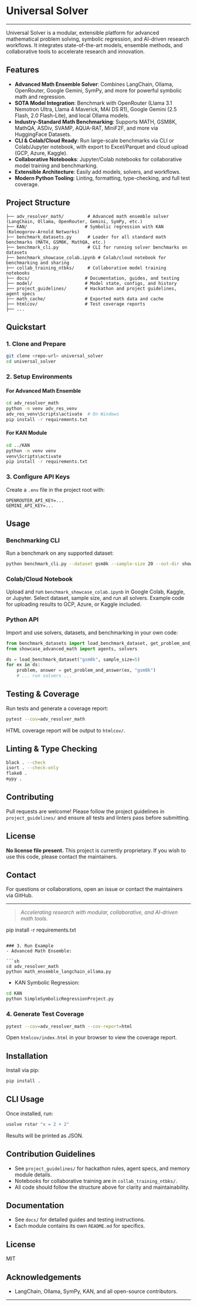 # Universal Solver

---

Universal Solver is a modular, extensible platform for advanced mathematical problem solving, symbolic regression, and AI-driven research workflows. It integrates state-of-the-art models, ensemble methods, and collaborative tools to accelerate research and innovation.


## Features

- **Advanced Math Ensemble Solver**: Combines LangChain, Ollama, OpenRouter, Google Gemini, SymPy, and more for powerful symbolic math and regression.
- **SOTA Model Integration**: Benchmark with OpenRouter (Llama 3.1 Nemotron Ultra, Llama 4 Maverick, MAI DS R1), Google Gemini (2.5 Flash, 2.0 Flash-Lite), and local Ollama models.
- **Industry-Standard Math Benchmarking**: Supports MATH, GSM8K, MathQA, ASDiv, SVAMP, AQUA-RAT, MiniF2F, and more via HuggingFace Datasets.
- **CLI & Colab/Cloud Ready**: Run large-scale benchmarks via CLI or Colab/Jupyter notebook, with export to Excel/Parquet and cloud upload (GCP, Azure, Kaggle).
- **Collaborative Notebooks**: Jupyter/Colab notebooks for collaborative model training and benchmarking.
- **Extensible Architecture**: Easily add models, solvers, and workflows.
- **Modern Python Tooling**: Linting, formatting, type-checking, and full test coverage.

## Project Structure

```text
├── adv_resolver_math/         # Advanced math ensemble solver (LangChain, Ollama, OpenRouter, Gemini, SymPy, etc.)
├── KAN/                      # Symbolic regression with KAN (Kolmogorov-Arnold Networks)
├── benchmark_datasets.py      # Loader for all standard math benchmarks (MATH, GSM8K, MathQA, etc.)
├── benchmark_cli.py           # CLI for running solver benchmarks on datasets
├── benchmark_showcase_colab.ipynb # Colab/cloud notebook for benchmarking and sharing
├── collab_training_ntbks/     # Collaborative model training notebooks
├── docs/                     # Documentation, guides, and testing
├── model/                    # Model state, configs, and history
├── project_guidelines/       # Hackathon and project guidelines, agent specs
├── math_cache/               # Exported math data and cache
├── htmlcov/                  # Test coverage reports
├── ...
```

## Quickstart

### 1. Clone and Prepare
```sh
git clone <repo-url> universal_solver
cd universal_solver
```

### 2. Setup Environments
#### For Advanced Math Ensemble
```sh
cd adv_resolver_math
python -m venv adv_res_venv
adv_res_venv\Scripts\activate  # On Windows
pip install -r requirements.txt
```
#### For KAN Module
```sh
cd ../KAN
python -m venv venv
venv\Scripts\activate
pip install -r requirements.txt
```

### 3. Configure API Keys
Create a `.env` file in the project root with:
```
OPENROUTER_API_KEY=...
GEMINI_API_KEY=...
```

## Usage

### Benchmarking CLI
Run a benchmark on any supported dataset:
```sh
python benchmark_cli.py --dataset gsm8k --sample-size 20 --out-dir showcase_results
```

### Colab/Cloud Notebook
Upload and run `benchmark_showcase_colab.ipynb` in Google Colab, Kaggle, or Jupyter. Select dataset, sample size, and run all solvers. Example code for uploading results to GCP, Azure, or Kaggle included.

### Python API
Import and use solvers, datasets, and benchmarking in your own code:
```python
from benchmark_datasets import load_benchmark_dataset, get_problem_and_answer
from showcase_advanced_math import agents, solvers

ds = load_benchmark_dataset("gsm8k", sample_size=5)
for ex in ds:
    problem, answer = get_problem_and_answer(ex, "gsm8k")
    # ... run solvers ...
```

## Testing & Coverage
Run tests and generate a coverage report:
```sh
pytest --cov=adv_resolver_math
```
HTML coverage report will be output to `htmlcov/`.

## Linting & Type Checking
```sh
black . --check
isort . --check-only
flake8 .
mypy .
```

## Contributing
Pull requests are welcome! Please follow the project guidelines in `project_guidelines/` and ensure all tests and linters pass before submitting.

## License
**No license file present.** This project is currently proprietary. If you wish to use this code, please contact the maintainers.

## Contact
For questions or collaborations, open an issue or contact the maintainers via GitHub.

---

> _Accelerating research with modular, collaborative, and AI-driven math tools._

pip install -r requirements.txt
```

### 3. Run Example
- Advanced Math Ensemble:

```sh
cd adv_resolver_math
python math_ensemble_langchain_ollama.py
```

- KAN Symbolic Regression:

```sh
cd KAN
python SimpleSymbolicRegressionProject.py
```

### 4. Generate Test Coverage

```sh
pytest --cov=adv_resolver_math --cov-report=html
```

Open `htmlcov/index.html` in your browser to view the coverage report.

## Installation
Install via pip:
```sh
pip install .
```

## CLI Usage
Once installed, run:
```sh
usolve rstar "x = 2 + 2"
```
Results will be printed as JSON.

## Contribution Guidelines
- See `project_guidelines/` for hackathon rules, agent specs, and memory module details.
- Notebooks for collaborative training are in `collab_training_ntbks/`.
- All code should follow the structure above for clarity and maintainability.

## Documentation
- See `docs/` for detailed guides and testing instructions.
- Each module contains its own `README.md` for specifics.

## License
MIT

## Acknowledgements
- LangChain, Ollama, SymPy, KAN, and all open-source contributors.

---
